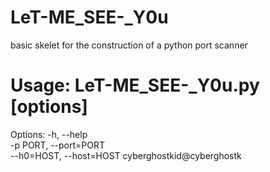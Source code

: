 # LeT-ME_SEE-_Y0u
basic skelet for the construction of a python port scanner 

# Usage: LeT-ME_SEE-_Y0u.py [options]
Options:
  -h, --help            
  -p PORT, --port=PORT  
  --h0=HOST, --host=HOST
cyberghostkid@cyberghostk
